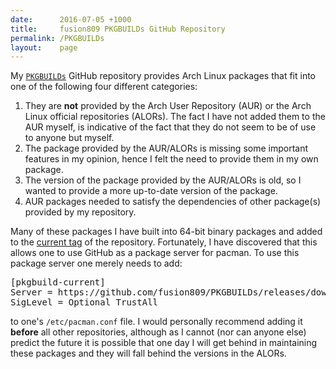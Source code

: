 ```yaml
---
date:      2016-07-05 +1000
title:     fusion809 PKGBUILDs GitHub Repository
permalink: /PKGBUILDs
layout:    page
---
```


My [`PKGBUILDs`](https://github.com/fusion809/PKGBUILDs) GitHub repository provides Arch Linux packages that fit into one of the following four different categories:

1. They are **not** provided by the Arch User Repository (AUR) or the Arch Linux official repositories (ALORs). The fact I have not added them to the AUR myself, is indicative of the fact that they do not seem to be of use to anyone but myself.
2. The package provided by the AUR/ALORs is missing some important features in my opinion, hence I felt the need to provide them in my own package.
3. The version of the package provided by the AUR/ALORs is old, so I wanted to provide a more up-to-date version of the package.
4. AUR packages needed to satisfy the dependencies of other package(s) provided by my repository.

Many of these packages I have built into 64-bit binary packages and added to the [current tag](https://github.com/fusion809/PKGBUILDs/releases/tag/current) of the repository. Fortunately, I have discovered that this allows one to use GitHub as a package server for pacman. To use this package server one merely needs to add:

<pre>
[pkgbuild-current]
Server = https://github.com/fusion809/PKGBUILDs/releases/download/current/
SigLevel = Optional TrustAll
</pre>

to one's `/etc/pacman.conf` file. I would personally recommend adding it **before** all other repositories, although as I cannot (nor can anyone else) predict the future it is possible that one day I will get behind in maintaining these packages and they will fall behind the versions in the ALORs.
